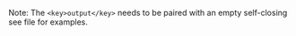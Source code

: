 Note: The `<key>output</key>` needs to be paired with an empty self-closing <dict/> see file for examples.

